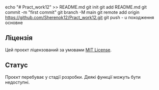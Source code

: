 echo "# Pract_work12" >> README.md 
git init 
git add README.md 
git commit -m "first commit" 
git branch -M main 
git remote add origin https://github.com/Sherenok12/Pract_work12.git
 git push - u походження основне
## Ліцензія
Цей проєкт ліцензований за умовами [MIT License](LICENSE).
## Статус
Проєкт перебуває у стадії розробки. Деякі функції можуть бути недоступні.
